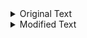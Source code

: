 <details>
<summary>Original Text</summary>

# `This is the original text that will be hidden when the switch button is turned on.`

</details>

<details>
<summary>Modified Text</summary>

This is the modified text that will be hidden when the switch button is turned off.

</details>
